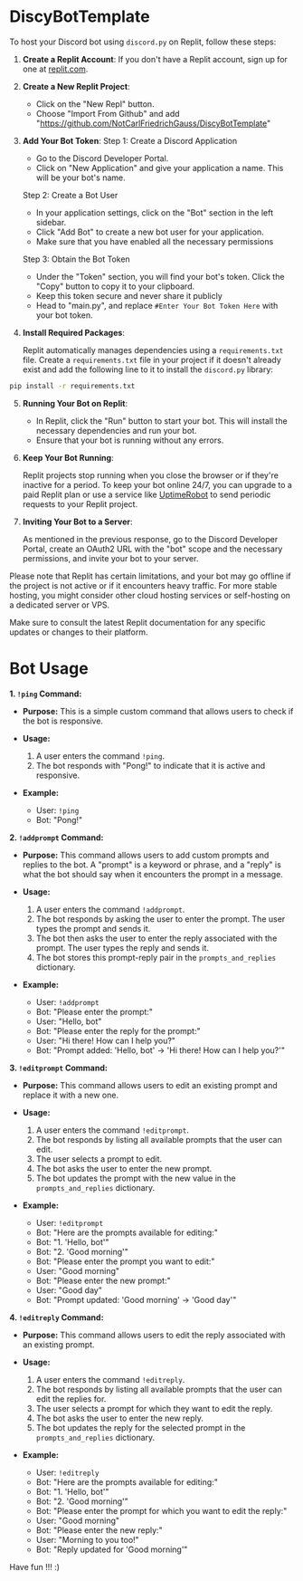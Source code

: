# DiscyBotTemplate

To host your Discord bot using `discord.py` on Replit, follow these steps:

1. **Create a Replit Account**:
   If you don't have a Replit account, sign up for one at [replit.com](https://replit.com/).

2. **Create a New Replit Project**:

   - Click on the "New Repl" button.
   - Choose "Import From Github" and add "https://github.com/NotCarlFriedrichGauss/DiscyBotTemplate"
   

3. **Add Your Bot Token**:
   Step 1: Create a Discord Application
   
   - Go to the Discord Developer Portal.
   - Click on "New Application" and give your application a name. This will be your bot's name.
   
   Step 2: Create a Bot User
   
   - In your application settings, click on the "Bot" section in the left sidebar.
   - Click "Add Bot" to create a new bot user for your application.
   - Make sure that you have enabled all the necessary permissions

   Step 3: Obtain the Bot Token
   
   - Under the "Token" section, you will find your bot's token. Click the "Copy" button to copy it to your clipboard.
   - Keep this token secure and never share it publicly
   - Head to "main.py", and replace `#Enter Your Bot Token Here` with your bot token.

5. **Install Required Packages**:

   Replit automatically manages dependencies using a `requirements.txt` file. Create a `requirements.txt` file in your project if it doesn't already exist and add the following line to it to install the `discord.py` library:

```bash
pip install -r requirements.txt
```


5. **Running Your Bot on Replit**:

   - In Replit, click the "Run" button to start your bot. This will install the necessary dependencies and run your bot.
   - Ensure that your bot is running without any errors.

7. **Keep Your Bot Running**:

   Replit projects stop running when you close the browser or if they're inactive for a period. To keep your bot online 24/7, you can upgrade to a paid Replit plan or use a service like [UptimeRobot](https://uptimerobot.com/) to send periodic requests to your Replit project.

8. **Inviting Your Bot to a Server**:

   As mentioned in the previous response, go to the Discord Developer Portal, create an OAuth2 URL with the "bot" scope and the necessary permissions, and invite your bot to your server.

Please note that Replit has certain limitations, and your bot may go offline if the project is not active or if it encounters heavy traffic. For more stable hosting, you might consider other cloud hosting services or self-hosting on a dedicated server or VPS.

Make sure to consult the latest Replit documentation for any specific updates or changes to their platform.

# Bot Usage

**1. `!ping` Command:**
   - **Purpose:** This is a simple custom command that allows users to check if the bot is responsive.

   - **Usage:**
     1. A user enters the command `!ping`.
     2. The bot responds with "Pong!" to indicate that it is active and responsive.

   - **Example:**
     - User: `!ping`
     - Bot: "Pong!"


**2. `!addprompt` Command:**
   - **Purpose:** This command allows users to add custom prompts and replies to the bot. A "prompt" is a keyword or phrase, and a "reply" is what the bot should say when it encounters the prompt in a message.

   - **Usage:**
     1. A user enters the command `!addprompt`.
     2. The bot responds by asking the user to enter the prompt. The user types the prompt and sends it.
     3. The bot then asks the user to enter the reply associated with the prompt. The user types the reply and sends it.
     4. The bot stores this prompt-reply pair in the `prompts_and_replies` dictionary.

   - **Example:**
     - User: `!addprompt`
     - Bot: "Please enter the prompt:"
     - User: "Hello, bot"
     - Bot: "Please enter the reply for the prompt:"
     - User: "Hi there! How can I help you?"
     - Bot: "Prompt added: 'Hello, bot' -> 'Hi there! How can I help you?'"

**3. `!editprompt` Command:**
   - **Purpose:** This command allows users to edit an existing prompt and replace it with a new one.

   - **Usage:**
     1. A user enters the command `!editprompt`.
     2. The bot responds by listing all available prompts that the user can edit.
     3. The user selects a prompt to edit.
     4. The bot asks the user to enter the new prompt.
     5. The bot updates the prompt with the new value in the `prompts_and_replies` dictionary.

   - **Example:**
     - User: `!editprompt`
     - Bot: "Here are the prompts available for editing:"
     - Bot: "1. 'Hello, bot'"
     - Bot: "2. 'Good morning'"
     - Bot: "Please enter the prompt you want to edit:"
     - User: "Good morning"
     - Bot: "Please enter the new prompt:"
     - User: "Good day"
     - Bot: "Prompt updated: 'Good morning' -> 'Good day'"

**4. `!editreply` Command:**
   - **Purpose:** This command allows users to edit the reply associated with an existing prompt.

   - **Usage:**
     1. A user enters the command `!editreply`.
     2. The bot responds by listing all available prompts that the user can edit the replies for.
     3. The user selects a prompt for which they want to edit the reply.
     4. The bot asks the user to enter the new reply.
     5. The bot updates the reply for the selected prompt in the `prompts_and_replies` dictionary.

   - **Example:**
     - User: `!editreply`
     - Bot: "Here are the prompts available for editing:"
     - Bot: "1. 'Hello, bot'"
     - Bot: "2. 'Good morning'"
     - Bot: "Please enter the prompt for which you want to edit the reply:"
     - User: "Good morning"
     - Bot: "Please enter the new reply:"
     - User: "Morning to you too!"
     - Bot: "Reply updated for 'Good morning'"



Have fun !!! :)
